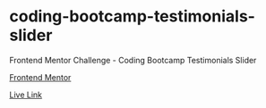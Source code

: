 # coding-bootcamp-testimonials-slider
Frontend Mentor Challenge - Coding Bootcamp Testimonials Slider

[Frontend Mentor](https://www.frontendmentor.io/challenges/coding-bootcamp-testimonials-slider-4FNyLA8JL)

[Live Link](https://jdegand.github.io/coding-bootcamp-testimonials-slider/)

